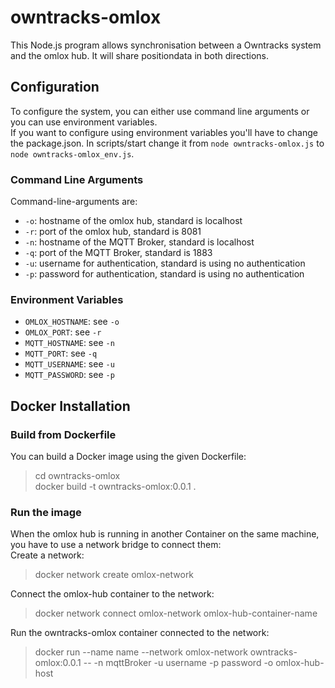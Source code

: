 # owntracks-omlox
This Node.js program allows synchronisation between a Owntracks system and the omlox hub. It will share positiondata in both directions.

## Configuration

To configure the system, you can either use command line arguments or you can use environment variables.  
If you want to configure using environment variables you'll have to change the package.json. In scripts/start change it from `node owntracks-omlox.js` to `node owntracks-omlox_env.js`.

### Command Line Arguments

Command-line-arguments are:  
* `-o`: hostname of the omlox hub, standard is localhost  
* `-r`: port of the omlox hub, standard is 8081  
* `-n`: hostname of the MQTT Broker, standard is localhost
* `-q`: port of the MQTT Broker, standard is 1883  
* `-u`: username for authentication, standard is using no authentication  
* `-p`: password for authentication, standard is using no authentication  


### Environment Variables
* `OMLOX_HOSTNAME`: see `-o`  
* `OMLOX_PORT`: see `-r`  
* `MQTT_HOSTNAME`: see `-n`  
* `MQTT_PORT`: see `-q`  
* `MQTT_USERNAME`: see `-u`  
* `MQTT_PASSWORD`: see `-p`  


## Docker Installation
### Build from Dockerfile
You can build a Docker image using the given Dockerfile:  
>cd owntracks-omlox  
>docker build -t owntracks-omlox:0.0.1 .  

### Run the image
When the omlox hub is running in another Container on the same machine, you have to use a network bridge to connect them:  
Create a network:  
>docker network create omlox-network  

Connect the omlox-hub container to the network:  
>docker network connect omlox-network omlox-hub-container-name  

Run the owntracks-omlox container connected to the network:  
>docker run --name name --network omlox-network owntracks-omlox:0.0.1 -- -n mqttBroker -u username -p password -o omlox-hub-host